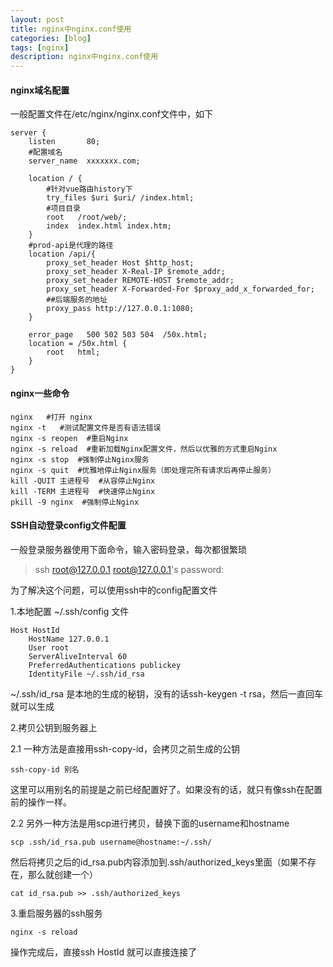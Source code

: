 ```yaml
---
layout: post
title: nginx中nginx.conf使用
categories: [blog]
tags: [nginx]
description: nginx中nginx.conf使用
---
```


#### nginx域名配置

一般配置文件在/etc/nginx/nginx.conf文件中，如下

```
server {
    listen       80;
    #配置域名
    server_name  xxxxxxx.com; 
    
    location / {
        #针对vue路由history下
        try_files $uri $uri/ /index.html; 
        #项目目录
        root   /root/web/; 
        index  index.html index.htm;
    }
    #prod-api是代理的路径
    location /api/{
        proxy_set_header Host $http_host;
        proxy_set_header X-Real-IP $remote_addr;
        proxy_set_header REMOTE-HOST $remote_addr;
        proxy_set_header X-Forwarded-For $proxy_add_x_forwarded_for;
        ##后端服务的地址
        proxy_pass http://127.0.0.1:1080;
    }

    error_page   500 502 503 504  /50x.html;
    location = /50x.html {
        root   html;
    }
}
```

#### nginx一些命令

```
nginx 	#打开 nginx
nginx -t   #测试配置文件是否有语法错误
nginx -s reopen	 #重启Nginx
nginx -s reload	 #重新加载Nginx配置文件，然后以优雅的方式重启Nginx
nginx -s stop  #强制停止Nginx服务
nginx -s quit  #优雅地停止Nginx服务（即处理完所有请求后再停止服务）
kill -QUIT 主进程号  #从容停止Nginx  
kill -TERM 主进程号  #快速停止Nginx  
pkill -9 nginx  #强制停止Nginx
```

#### SSH自动登录config文件配置

一般登录服务器使用下面命令，输入密码登录，每次都很繁琐

> ssh root@127.0.0.1
> root@127.0.0.1's password: 

为了解决这个问题，可以使用ssh中的config配置文件

1.本地配置 ~/.ssh/config 文件

```
Host HostId 
    HostName 127.0.0.1
    User root
    ServerAliveInterval 60
    PreferredAuthentications publickey
    IdentityFile ~/.ssh/id_rsa
```

~/.ssh/id_rsa 是本地的生成的秘钥，没有的话ssh-keygen -t rsa，然后一直回车就可以生成

2.拷贝公钥到服务器上

2.1 一种方法是直接用ssh-copy-id，会拷贝之前生成的公钥

```
ssh-copy-id 别名
```

这里可以用别名的前提是之前已经配置好了。如果没有的话，就只有像ssh在配置前的操作一样。

2.2 另外一种方法是用scp进行拷贝，替换下面的username和hostname

```
scp .ssh/id_rsa.pub username@hostname:~/.ssh/
```

然后将拷贝之后的id_rsa.pub内容添加到.ssh/authorized_keys里面（如果不存在，那么就创建一个）

```
cat id_rsa.pub >> .ssh/authorized_keys
```

3.重启服务器的ssh服务

```
nginx -s reload
```

操作完成后，直接ssh HostId 就可以直接连接了


